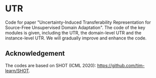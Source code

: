 # UTR
Code for paper "Uncertainty-Induced Transferability Representation for Source-Free Unsupervised Domain Adaptation". The code of the key modules is given, including the UTR, the domain-level UTR and the instance-level UTR.  We will gradually improve and enhance the code.
## Acknowledgement
The codes are based on SHOT (ICML 2020): https://github.com/tim-learn/SHOT.
